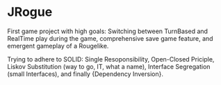 # JRogue

First game project with high goals: Switching between TurnBased and RealTime play during the game, comprehensive save game feature, and emergent gameplay of a Rougelike.

Trying to adhere to SOLID: Single Resoponsibility, Open-Closed Priciple, Liskov Substitution (way to go, IT, what a name), Interface Segregation (small Interfaces), and finally {Dependency Inversion}.
